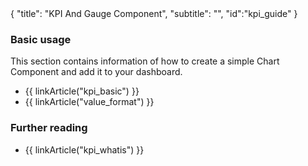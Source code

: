 <meta>
{
	"title": "KPI And Gauge Component",
	"subtitle": "",
	"id":"kpi_guide"
}
</meta>

### Basic usage

This section contains information of how to create a simple Chart Component and add it to your dashboard.

* {{ linkArticle("kpi_basic") }}
* {{ linkArticle("value_format") }}

### Further reading

* {{ linkArticle("kpi_whatis") }}



